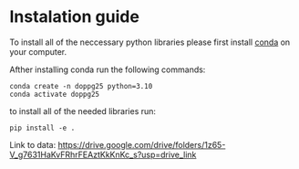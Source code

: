 # Instalation guide 
To install all of the neccessary python libraries please first install [conda](https://docs.conda.io/projects/conda/en/latest/index.html]) on your computer. 

Afther installing conda run the following commands:
```
conda create -n doppg25 python=3.10
conda activate doppg25
```
to install all of the needed libraries run:
```
pip install -e .
```



Link to data: https://drive.google.com/drive/folders/1z65-V_g7631HaKvFRhrFEAztKkKnKc_s?usp=drive_link

